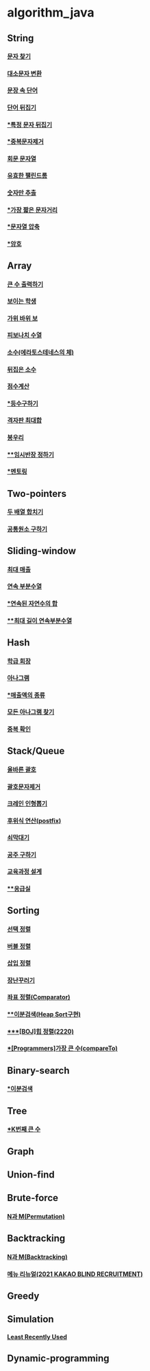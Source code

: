 # algorithm_java

## String
#### [문자 찾기](https://github.com/imJuhyg/algorithm_java/blob/String/string/_1/Main.java)
#### [대소문자 변환](https://github.com/imJuhyg/algorithm_java/blob/String/string/_2/Main.java)
#### [문장 속 단어](https://github.com/imJuhyg/algorithm_java/blob/String/string/_3/Main.java)
#### [단어 뒤집기](https://github.com/imJuhyg/algorithm_java/blob/String/string/_4/Main.java)
#### [*특정 문자 뒤집기](https://github.com/imJuhyg/algorithm_java/blob/String/string/_5/Main.java)
#### [*중복문자제거](https://github.com/imJuhyg/algorithm_java/blob/String/string/_6/Main.java)
#### [회문 문자열](https://github.com/imJuhyg/algorithm_java/blob/String/string/_7/Main.java)
#### [유효한 팰린드롬](https://github.com/imJuhyg/algorithm_java/blob/String/string/_8/Main.java)
#### [숫자만 추출](https://github.com/imJuhyg/algorithm_java/blob/String/string/_9/Main.java)
#### [*가장 짧은 문자거리](https://github.com/imJuhyg/algorithm_java/blob/String/string/_10/Main.java)
#### [*문자열 압축](https://github.com/imJuhyg/algorithm_java/blob/String/string/_11/Main.java)
#### [*암호](https://github.com/imJuhyg/algorithm_java/blob/String/string/_12/Main.java)
  
## Array
#### [큰 수 출력하기](https://github.com/imJuhyg/algorithm_java/blob/Array/array/_1/Main.java)
#### [보이는 학생](https://github.com/imJuhyg/algorithm_java/blob/Array/array/_2/Main.java)
#### [가위 바위 보](https://github.com/imJuhyg/algorithm_java/blob/Array/array/_3/Main.java)
#### [피보나치 수열](https://github.com/imJuhyg/algorithm_java/blob/Array/array/_4/Main.java)
#### [소수(에라토스테네스의 체)](https://github.com/imJuhyg/algorithm_java/blob/Array/array/_5/Main.java)
#### [뒤집은 소수](https://github.com/imJuhyg/algorithm_java/blob/Array/array/_6/Main.java)
#### [점수계산](https://github.com/imJuhyg/algorithm_java/blob/Array/array/_7/Main.java)
#### [*등수구하기](https://github.com/imJuhyg/algorithm_java/blob/Array/array/_8/Main.java)
#### [격자판 최대합](https://github.com/imJuhyg/algorithm_java/blob/Array/array/_9/Main.java)
#### [봉우리](https://github.com/imJuhyg/algorithm_java/blob/Array/array/_10/Main.java)
#### [**임시반장 정하기](https://github.com/imJuhyg/algorithm_java/blob/Array/array/_11/Main.java)
#### [*멘토링](https://github.com/imJuhyg/algorithm_java/blob/Array/array/_12/Main.java)
  
## Two-pointers
#### [두 배열 합치기](https://github.com/imJuhyg/algorithm_java/tree/Two-pointers/two_pointers/_1/Main.java)
#### [공통원소 구하기](https://github.com/imJuhyg/algorithm_java/tree/Two-pointers/two_pointers/_2/Main.java)
  
## Sliding-window
#### [최대 매출](https://github.com/imJuhyg/algorithm_java/blob/Sliding-window/sliding_window/_1/Main.java)
#### [연속 부분수열](https://github.com/imJuhyg/algorithm_java/blob/Sliding-window/sliding_window/_2/Main.java)
#### [*연속된 자연수의 합](https://github.com/imJuhyg/algorithm_java/blob/Sliding-window/sliding_window/_3/Main.java)
#### [**최대 길이 연속부분수열](https://github.com/imJuhyg/algorithm_java/blob/Sliding-window/sliding_window/_4/Main.java)
  
## Hash
#### [학급 회장](https://github.com/imJuhyg/algorithm_java/blob/Hash/hash/_1/Main.java)
#### [아나그램](https://github.com/imJuhyg/algorithm_java/blob/Hash/hash/_2/Main.java)
#### [*매출액의 종류](https://github.com/imJuhyg/algorithm_java/blob/Hash/hash/_3/Main.java)
#### [모든 아나그램 찾기](https://github.com/imJuhyg/algorithm_java/blob/Hash/hash/_4/Main.java)
#### [중복 확인](https://github.com/imJuhyg/algorithm_java/blob/Hash/hash/_5/Main.java)
  
## Stack/Queue
#### [올바른 괄호](https://github.com/imJuhyg/algorithm_java/blob/Stack-Queue/stack_queue/_1/Main.java)
#### [괄호문자제거](https://github.com/imJuhyg/algorithm_java/blob/Stack-Queue/stack_queue/_2/Main.java)
#### [크레인 인형뽑기](https://github.com/imJuhyg/algorithm_java/blob/Stack-Queue/stack_queue/_3/Main.java)
#### [후위식 연산(postfix)](https://github.com/imJuhyg/algorithm_java/blob/Stack-Queue/stack_queue/_4/Main.java)
#### [쇠막대기](https://github.com/imJuhyg/algorithm_java/blob/Stack-Queue/stack_queue/_5/Main.java)
#### [공주 구하기](https://github.com/imJuhyg/algorithm_java/blob/Stack-Queue/stack_queue/_6/Main.java)
#### [교육과정 설계](https://github.com/imJuhyg/algorithm_java/blob/Stack-Queue/stack_queue/_7/Main.java)
#### [**응급실](https://github.com/imJuhyg/algorithm_java/blob/Stack-Queue/stack_queue/_8/Main.java)
  
## Sorting
#### [선택 정렬](https://github.com/imJuhyg/algorithm_java/blob/Sorting/sorting/_1/Main.java)
#### [버블 정렬](https://github.com/imJuhyg/algorithm_java/blob/Sorting/sorting/_2/Main.java)
#### [삽입 정렬](https://github.com/imJuhyg/algorithm_java/blob/Sorting/sorting/_3/Main.java)
#### [장난꾸러기](https://github.com/imJuhyg/algorithm_java/blob/Sorting/sorting/_4/Main.java)
#### [좌표 정렬(Comparator)](https://github.com/imJuhyg/algorithm_java/blob/Sorting/sorting/_5/Main.java)
#### [**이분검색(Heap Sort구현)](https://github.com/imJuhyg/algorithm_java/blob/Sorting/sorting/_6/Main.java)
#### [***[BOJ]힙 정렬(2220)](https://github.com/imJuhyg/algorithm_java/blob/Sorting/sorting/_7/Main.java)
#### [*[Programmers]가장 큰 수(compareTo)](https://github.com/imJuhyg/algorithm_java/tree/Sorting/sorting/_8)
  
## Binary-search
#### [*이분검색](https://github.com/imJuhyg/algorithm_java/blob/Binary-search/binary_saerch/_1/Main.java)
  
## Tree
#### [*K번째 큰 수](https://github.com/imJuhyg/algorithm_java/blob/Tree/tree/_1/Main.java)
  
## Graph

  
## Union-find

  
## Brute-force
#### [N과 M(Permutation)](https://github.com/imJuhyg/algorithm_java/blob/Brute-force/brute_force/_1/Main.java)

  
## Backtracking
#### [N과 M(Backtracking)](https://github.com/imJuhyg/algorithm_java/blob/Backtracking/backtracking/_1/Main.java)
#### [메뉴 리뉴얼(2021 KAKAO BLIND RECRUITMENT)](https://github.com/imJuhyg/algorithm_java/blob/Backtracking/backtracking/_2/Solution.java)
    
## Greedy

  
## Simulation
#### [Least Recently Used](https://github.com/imJuhyg/algorithm_java/tree/Simulation/simulation/_1)
  
## Dynamic-programming

  
  
